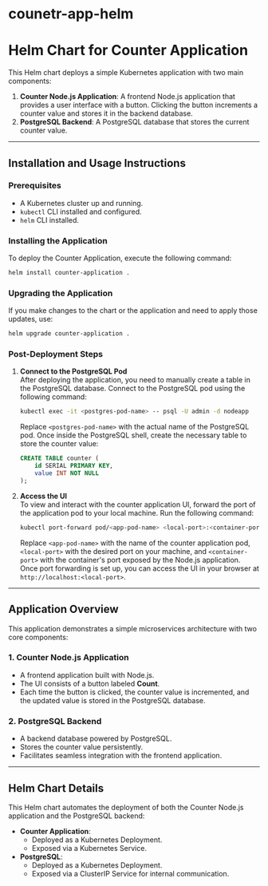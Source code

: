 # counetr-app-helm
# Helm Chart for Counter Application

This Helm chart deploys a simple Kubernetes application with two main components:

1. **Counter Node.js Application**: 
    A frontend Node.js application that provides a user interface with a button. Clicking the button increments a counter value and stores it in the backend database.
2. **PostgreSQL Backend**: 
    A PostgreSQL database that stores the current counter value.

---

## Installation and Usage Instructions

### Prerequisites

- A Kubernetes cluster up and running.
- `kubectl` CLI installed and configured.
- `helm` CLI installed.

### Installing the Application

To deploy the Counter Application, execute the following command:

```bash
helm install counter-application .
```

### Upgrading the Application

If you make changes to the chart or the application and need to apply those updates, use:

```bash
helm upgrade counter-application .
```

### Post-Deployment Steps

1. **Connect to the PostgreSQL Pod**  
   After deploying the application, you need to manually create a table in the PostgreSQL database. Connect to the PostgreSQL pod using the following command:

   ```bash
   kubectl exec -it <postgres-pod-name> -- psql -U admin -d nodeapp
   ```

   Replace `<postgres-pod-name>` with the actual name of the PostgreSQL pod. Once inside the PostgreSQL shell, create the necessary table to store the counter value:

   ```sql
   CREATE TABLE counter (
       id SERIAL PRIMARY KEY,
       value INT NOT NULL
   );
   ```

2. **Access the UI**  
   To view and interact with the counter application UI, forward the port of the application pod to your local machine. Run the following command:

   ```bash
   kubectl port-forward pod/<app-pod-name> <local-port>:<container-port>
   ```

   Replace `<app-pod-name>` with the name of the counter application pod, `<local-port>` with the desired port on your machine, and `<container-port>` with the container's port exposed by the Node.js application.  
   Once port forwarding is set up, you can access the UI in your browser at `http://localhost:<local-port>`.

---

## Application Overview

This application demonstrates a simple microservices architecture with two core components:

### 1. Counter Node.js Application
- A frontend application built with Node.js.
- The UI consists of a button labeled **Count**.
- Each time the button is clicked, the counter value is incremented, and the updated value is stored in the PostgreSQL database.

### 2. PostgreSQL Backend
- A backend database powered by PostgreSQL.
- Stores the counter value persistently.
- Facilitates seamless integration with the frontend application.

---

## Helm Chart Details

This Helm chart automates the deployment of both the Counter Node.js application and the PostgreSQL backend:

- **Counter Application**:
  - Deployed as a Kubernetes Deployment.
  - Exposed via a Kubernetes Service.
- **PostgreSQL**:
  - Deployed as a Kubernetes Deployment.
  - Exposed via a ClusterIP Service for internal communication.

